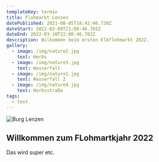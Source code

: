 ```yaml
---
templateKey: termin
title: Flohmarkt Lenzen
datePublished: 2021-08-05T18:42:46.730Z
dateStart: 2022-03-09T21:00:46.765Z
dateEnd: 2022-03-10T22:00:46.782Z
description: Wilkommen beim ersten Elbflohmarkt 2022.
gallery:
  - image: /img/nature2.jpg
    text: Herbs
  - image: /img/nature3.jpg
    text: Wasserfall
  - image: /img/nature1.jpg
    text: Wasserfall 2
  - image: /img/nature4.jpg
    text: Herbsstraße
tags:
  - test
---
```

![Burg Lenzen](/img/burg.jpg)

## Willkommen zum FLohmartkjahr 2022
Das wird super etc.